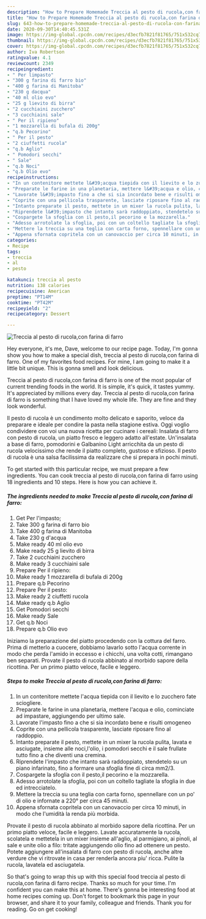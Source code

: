 ```yaml
---
description: "How to Prepare Homemade Treccia al pesto di rucola,con farina di farro"
title: "How to Prepare Homemade Treccia al pesto di rucola,con farina di farro"
slug: 643-how-to-prepare-homemade-treccia-al-pesto-di-rucola-con-farina-di-farro
date: 2020-09-30T14:40:45.531Z
image: https://img-global.cpcdn.com/recipes/d3ecfb7821f81765/751x532cq70/treccia-al-pesto-di-rucolacon-farina-di-farro-recipe-main-photo.jpg
thumbnail: https://img-global.cpcdn.com/recipes/d3ecfb7821f81765/751x532cq70/treccia-al-pesto-di-rucolacon-farina-di-farro-recipe-main-photo.jpg
cover: https://img-global.cpcdn.com/recipes/d3ecfb7821f81765/751x532cq70/treccia-al-pesto-di-rucolacon-farina-di-farro-recipe-main-photo.jpg
author: Iva Robertson
ratingvalue: 4.1
reviewcount: 2349
recipeingredient:
- " Per limpasto"
- "300 g farina di farro bio"
- "400 g farina di Manitoba"
- "230 g dacqua"
- "40 ml olio evo"
- "25 g lievito di birra"
- "2 cucchiaini zucchero"
- "3 cucchiaini sale"
- " Per il ripieno"
- "1 mozzarella di bufala di 200g"
- "q.b Pecorino"
- " Per il pesto"
- "2 ciuffetti rucola"
- "q.b Aglio"
- " Pomodori secchi"
- " Sale"
- "q.b Noci"
- "q.b Olio evo"
recipeinstructions:
- "In un contenitore mettete l&#39;acqua tiepida con il lievito e lo zucchero fate sciogliere."
- "Preparate le farine in una planetaria, mettere l&#39;acqua e olio, cominciate ad impastare, aggiungendo per ultimo sale."
- "Lavorate l&#39;impasto fino a che si sia incordato bene e risulti omogeneo"
- "Coprite con una pellicola trasparente, lasciate riposare fino al raddoppio."
- "Intanto preparate il pesto, mettete in un mixer la rucola pulita, lavata e asciugate, insieme alle noci,l&#39;olio, i pomodori secchi e il sale frullate tutto fino a che diventi una cremina."
- "Riprendete l&#39;impasto che intanto sarà raddoppiato, stendetelo su un piano infarinato, fino a formare una sfoglia fine di circa mm2/3."
- "Cospargete la sfoglia con il pesto,il pecorino e la mozzarella."
- "Adesso arrotolate la sfoglia, poi con un coltello tagliate la sfoglia in due ed intrecciatelo."
- "Mettere la treccia su una teglia con carta forno, spennellare con un po&#39; di olio e infornate a 220° per circa 45 minuti."
- "Appena sfornata copritela con un canovaccio per circa 10 minuti, in modo che l&#39;umidità la renda più morbida."
categories:
- Recipe
tags:
- treccia
- al
- pesto

katakunci: treccia al pesto 
nutrition: 138 calories
recipecuisine: American
preptime: "PT14M"
cooktime: "PT42M"
recipeyield: "2"
recipecategory: Dessert

---
```



![Treccia al pesto di rucola,con farina di farro](https://img-global.cpcdn.com/recipes/d3ecfb7821f81765/751x532cq70/treccia-al-pesto-di-rucolacon-farina-di-farro-recipe-main-photo.jpg)

Hey everyone, it's me, Dave, welcome to our recipe page. Today, I'm gonna show you how to make a special dish, treccia al pesto di rucola,con farina di farro. One of my favorites food recipes. For mine, I am going to make it a little bit unique. This is gonna smell and look delicious.

Treccia al pesto di rucola,con farina di farro is one of the most popular of current trending foods in the world. It is simple, it's quick, it tastes yummy. It's appreciated by millions every day. Treccia al pesto di rucola,con farina di farro is something that I have loved my whole life. They are fine and they look wonderful.

Il pesto di rucola è un condimento molto delicato e saporito, veloce da preparare e ideale per condire la pasta nella stagione estiva. Oggi voglio condividere con voi una nuova ricetta per cucinare i cereali: Insalata di farro con pesto di rucola, un piatto fresco e leggero adatto all&#39;estate. Un&#39;insalata a base di farro, pomodorini e Galbanino Light arricchita da un pesto di rucola velocissimo che rende il piatto completo, gustoso e sfizioso. Il pesto di rucola è una salsa facilissima da realizzare che si prepara in pochi minuti.


To get started with this particular recipe, we must prepare a few ingredients. You can cook treccia al pesto di rucola,con farina di farro using 18 ingredients and 10 steps. Here is how you can achieve it.

<!--inarticleads1-->

##### The ingredients needed to make Treccia al pesto di rucola,con farina di farro:

1. Get  Per l&#39;impasto;
1. Take 300 g farina di farro bio
1. Take 400 g farina di Manitoba
1. Take 230 g d&#39;acqua
1. Make ready 40 ml olio evo
1. Make ready 25 g lievito di birra
1. Take 2 cucchiaini zucchero
1. Make ready 3 cucchiaini sale
1. Prepare  Per il ripieno:
1. Make ready 1 mozzarella di bufala di 200g
1. Prepare q.b Pecorino
1. Prepare  Per il pesto:
1. Make ready 2 ciuffetti rucola
1. Make ready q.b Aglio
1. Get  Pomodori secchi
1. Make ready  Sale
1. Get q.b Noci
1. Prepare q.b Olio evo


Iniziamo la preparazione del piatto procedendo con la cottura del farro. Prima di metterlo a cuocere, dobbiamo lavarlo sotto l&#39;acqua corrente in modo che perda l&#39;amido in eccesso e i chicchi, una volta cotti, rimangano ben separati. Provate il pesto di rucola abbinato al morbido sapore della ricottina. Per un primo piatto veloce, facile e leggero. 

<!--inarticleads2-->

##### Steps to make Treccia al pesto di rucola,con farina di farro:

1. In un contenitore mettete l&#39;acqua tiepida con il lievito e lo zucchero fate sciogliere.
1. Preparate le farine in una planetaria, mettere l&#39;acqua e olio, cominciate ad impastare, aggiungendo per ultimo sale.
1. Lavorate l&#39;impasto fino a che si sia incordato bene e risulti omogeneo
1. Coprite con una pellicola trasparente, lasciate riposare fino al raddoppio.
1. Intanto preparate il pesto, mettete in un mixer la rucola pulita, lavata e asciugate, insieme alle noci,l&#39;olio, i pomodori secchi e il sale frullate tutto fino a che diventi una cremina.
1. Riprendete l&#39;impasto che intanto sarà raddoppiato, stendetelo su un piano infarinato, fino a formare una sfoglia fine di circa mm2/3.
1. Cospargete la sfoglia con il pesto,il pecorino e la mozzarella.
1. Adesso arrotolate la sfoglia, poi con un coltello tagliate la sfoglia in due ed intrecciatelo.
1. Mettere la treccia su una teglia con carta forno, spennellare con un po&#39; di olio e infornate a 220° per circa 45 minuti.
1. Appena sfornata copritela con un canovaccio per circa 10 minuti, in modo che l&#39;umidità la renda più morbida.


Provate il pesto di rucola abbinato al morbido sapore della ricottina. Per un primo piatto veloce, facile e leggero. Lavate accuratamente la rucola, scolatela e mettetela in un mixer insieme all&#39;aglio, al parmigiano, ai pinoli, al sale e unite olio a filo: tritate aggiungendo olio fino ad ottenere un pesto. Potete aggiungere all&#39;insalata di farro con pesto di rucola, anche altre verdure che vi ritrovate in casa per renderla ancora piu&#39; ricca. Pulite la rucola, lavatela ed asciugatela. 

So that's going to wrap this up with this special food treccia al pesto di rucola,con farina di farro recipe. Thanks so much for your time. I'm confident you can make this at home. There's gonna be interesting food at home recipes coming up. Don't forget to bookmark this page in your browser, and share it to your family, colleague and friends. Thank you for reading. Go on get cooking!
